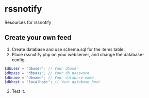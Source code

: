 # rssnotify
Resources for rssnotify

## Create your own feed ##
1) Create database and use schema.sql for the items table.
2) Place rssnotify.php on your webserver, and change the database-config.
```php
$dbuser = "dbuser"; // Your dbuser
$dbpass = "dbpass"; // Your db password
$dbname = "dbname"; // Your database name
$dbhost = "localhost"; // Your database host
```
3) Test it.
